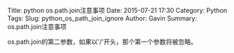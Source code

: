 Title: python os.path.join注意事项
Date: 2015-07-21 17:30
Category: Python
Tags: 
Slug: python_os_path_join_ignore
Author: Gavin
Summary: os.path.join注意事项


os.path.join的第二参数，如果以'/'开头，那个第一个参数将被忽略。
